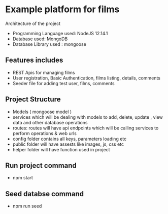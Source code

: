# Example platform for films
Architecture of the project
* Programming Language used: NodeJS 12.14.1
* Database used: MongoDB
* Database Library used : mongoose
## Features includes
* REST Apis for managing films
* User registration,  Basic Authentication, films listing, details, comments
* Seeder file for adding test user, films, comments

## Project Structure
 * Models ( mongoose model )
 * services which will be dealing with models to add, delete, update , view data and other database operations
 * routes: routes will have api endpoints which will be calling services to perform operations & web  urls
 * config folder contains all keys, parameters loading etc
 * public folder will have assests  like images, js, css etc
 * helper folder will have function used in project
 
## Run project command
 * npm start

## Seed databse command
 * npm run seed
